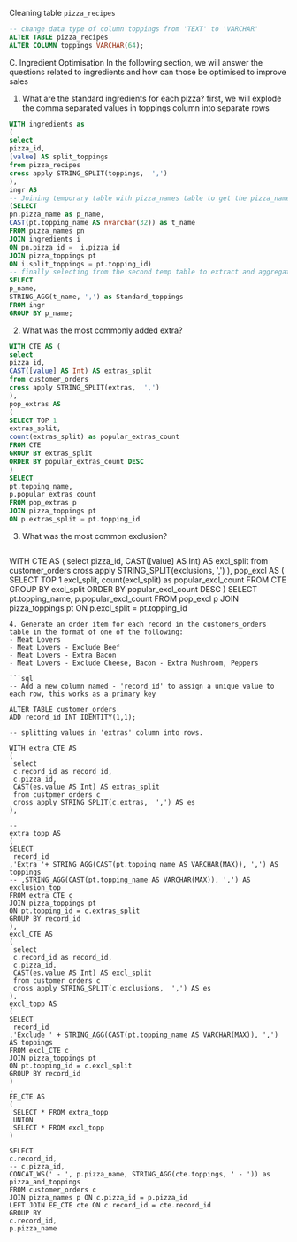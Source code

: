 Cleaning table `pizza_recipes`

```sql
-- change data type of column toppings from 'TEXT' to 'VARCHAR'
ALTER TABLE pizza_recipes
ALTER COLUMN toppings VARCHAR(64);
```
C. Ingredient Optimisation
In the following section, we will answer the questions related to ingredients and how can those be optimised to improve sales

1. What are the standard ingredients for each pizza?
first, we will explode the comma separated values in toppings column into separate rows

```sql
WITH ingredients as
(
select 
pizza_id, 
[value] AS split_toppings 
from pizza_recipes 
cross apply STRING_SPLIT(toppings,  ',')
),
ingr AS 
-- Joining temporary table with pizza_names table to get the pizza_names and then with pizza_toppings table to get the names of the toppings and creating another temporary table
(SELECT
pn.pizza_name as p_name,
CAST(pt.topping_name AS nvarchar(32)) as t_name
FROM pizza_names pn
JOIN ingredients i
ON pn.pizza_id =  i.pizza_id
JOIN pizza_toppings pt
ON i.split_toppings = pt.topping_id)
-- finally selecting from the second temp table to extract and aggregate the ingredients into comma separated string 
SELECT 
p_name,
STRING_AGG(t_name, ',') as Standard_toppings
FROM ingr
GROUP BY p_name;
```

2. What was the most commonly added extra?

```sql
WITH CTE AS (
select 
pizza_id,
CAST([value] AS Int) AS extras_split 
from customer_orders
cross apply STRING_SPLIT(extras,  ',')
),
pop_extras AS
(
SELECT TOP 1 
extras_split, 
count(extras_split) as popular_extras_count
FROM CTE 
GROUP BY extras_split
ORDER BY popular_extras_count DESC
) 
SELECT 
pt.topping_name,
p.popular_extras_count
FROM pop_extras p 
JOIN pizza_toppings pt 
ON p.extras_split = pt.topping_id
```

3. What was the most common exclusion?
   ```sql
 WITH CTE AS (
select 
pizza_id,
CAST([value] AS Int) AS excl_split 
from customer_orders
cross apply STRING_SPLIT(exclusions,  ',')
),
pop_excl AS
(
SELECT TOP 1 
excl_split, 
count(excl_split) as popular_excl_count
FROM CTE 
GROUP BY excl_split
ORDER BY popular_excl_count DESC
) 
SELECT 
pt.topping_name,
p.popular_excl_count
FROM pop_excl p 
JOIN pizza_toppings pt 
ON p.excl_split = pt.topping_id
   ```
4. Generate an order item for each record in the customers_orders table in the format of one of the following:
- Meat Lovers
- Meat Lovers - Exclude Beef
- Meat Lovers - Extra Bacon
- Meat Lovers - Exclude Cheese, Bacon - Extra Mushroom, Peppers

   ```sql
-- Add a new column named - 'record_id' to assign a unique value to each row, this works as a primary key

ALTER TABLE customer_orders
ADD record_id INT IDENTITY(1,1);

-- splitting values in 'extras' column into rows.

WITH extra_CTE AS 
(
    select 
    c.record_id as record_id,
    c.pizza_id,
    CAST(es.value AS Int) AS extras_split
    from customer_orders c
    cross apply STRING_SPLIT(c.extras,  ',') AS es 
), 

-- 
extra_topp AS
(
SELECT 
    record_id
,'Extra '+ STRING_AGG(CAST(pt.topping_name AS VARCHAR(MAX)), ',') AS toppings
-- ,STRING_AGG(CAST(pt.topping_name AS VARCHAR(MAX)), ',') AS exclusion_top
FROM extra_CTE c 
JOIN pizza_toppings pt 
ON pt.topping_id = c.extras_split
GROUP BY record_id
),
excl_CTE AS
(
    select 
    c.record_id as record_id,
    c.pizza_id,
    CAST(es.value AS Int) AS excl_split
    from customer_orders c
    cross apply STRING_SPLIT(c.exclusions,  ',') AS es 
),
excl_topp AS
(
SELECT 
    record_id
,'Exclude ' + STRING_AGG(CAST(pt.topping_name AS VARCHAR(MAX)), ',') AS toppings
FROM excl_CTE c 
JOIN pizza_toppings pt 
ON pt.topping_id = c.excl_split
GROUP BY record_id
)
,
EE_CTE AS
(
    SELECT * FROM extra_topp
    UNION
    SELECT * FROM excl_topp
)

SELECT 
c.record_id, 
-- c.pizza_id, 
CONCAT_WS(' - ', p.pizza_name, STRING_AGG(cte.toppings, ' - ')) as pizza_and_toppings
FROM customer_orders c 
JOIN pizza_names p ON c.pizza_id = p.pizza_id
LEFT JOIN EE_CTE cte ON c.record_id = cte.record_id
GROUP BY 
c.record_id,
p.pizza_name
```
   


